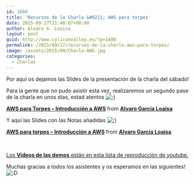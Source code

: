 ```yaml
---
id: 1608
title: 'Recursos de la Charla &#8211; AWS para torpes'
date: 2015-09-27T21:48:07+00:00
author: Alvaro G. Loaisa
layout: post
guid: http://www.cyliconvalley.es/?p=1608
permalink: /2015/09/27/recursos-de-la-charla-aws-para-torpes/
image: /assets/2015/09/Charla-AWS.jpg
categories:
  - Charlas
---
```

Por aquí os dejamos las Slides de la presentación de la charla del sábado!

Para la gente que no pudo asistir esta vez, realizaremos un segundo pase de la charla en unos días, estad atentos <img src="http://www.cyliconvalley.es/wp-includes/images/smilies/icon_wink.gif" alt=";)" class="wp-smiley" />



<div style="margin-bottom: 5px;">
  <strong> <a title="AWS para Torpes - Introducción a AWS" href="//www.slideshare.net/loaisa/introduccion-aws" target="_blank">AWS para Torpes &#8211; Introducción a AWS</a> </strong> from <strong><a href="//www.slideshare.net/loaisa" target="_blank">Alvaro García Loaisa</a></strong>
</div>

Y aquí las Slides con las Notas añadidas <img src="http://www.cyliconvalley.es/wp-includes/images/smilies/icon_wink.gif" alt=";)" class="wp-smiley" />



<div style="margin-bottom: 5px;">
  <strong> <a title="AWS para torpes - Introducción a AWS" href="//www.slideshare.net/loaisa/aws-para-torpes-introduccin-a-aws" target="_blank">AWS para torpes &#8211; Introducción a AWS</a> </strong> from <strong><a href="//www.slideshare.net/loaisa" target="_blank">Alvaro García Loaisa</a></strong>
</div>

&nbsp;

<a href="https://www.youtube.com/playlist?list=PL3428DhnIPQrv7MspVuU70iSD8IQF4avN" target="_blank">Los <strong>Videos de las demos</strong> están en esta lista de reproducción de youtube.</a>

Muchas gracias a todos los asistentes y os esperamos en las siguientes! <img src="http://www.cyliconvalley.es/wp-includes/images/smilies/icon_biggrin.gif" alt=":D" class="wp-smiley" />